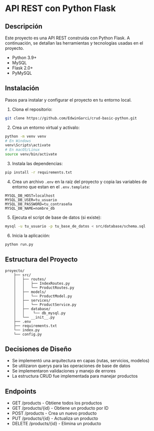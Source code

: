 # API REST con Python Flask

## Descripción
Este proyecto es una API REST construida con Python Flask. A continuación, se detallan las herramientas y tecnologías usadas en el proyecto.

* Python 3.9+
* MySQL
* Flask 2.0+
* PyMySQL

## Instalación
Pasos para instalar y configurar el proyecto en tu entorno local.

1. Clona el repositorio:
```bash
git clone https://github.com/EdwinGarci/crud-basic-python.git
```

2. Crea un entorno virtual y actívalo:
```bash
python -m venv venv
# En Windows
venv\Scripts\activate
# En macOS/Linux
source venv/bin/activate
```

3. Instala las dependencias:
```bash
pip install -r requirements.txt
```

4. Crea un archivo `.env` en la raíz del proyecto y copia las variables de entorno que estan en el `.env.template`:
```
MYSQL_DB_HOST=localhost
MYSQL_DB_USER=tu_usuario
MYSQL_DB_PASSWORD=tu_contraseña
MYSQL_DB_NAME=nombre_db
```

5. Ejecuta el script de base de datos (si existe):
```bash
mysql -u tu_usuario -p tu_base_de_datos < src/database/schema.sql
```

6. Inicia la aplicación:
```bash
python run.py
```

## Estructura del Proyecto
```
proyecto/
    ├── src/
    │   ├── routes/
    │   │   ├── IndexRoutes.py
    │   │   └── ProductRoutes.py
    │   ├── models/
    │   │   └── ProductModel.py
    │   ├── services/
    │   │   └── ProductService.py
    │   ├── database/
    │   │    └── db_mysql.py
    │   └── __init__.py
    ├── .env
    ├── requirements.txt
    └── index.py
    └── config.py
```

## Decisiones de Diseño
- Se implementó una arquitectura en capas (rutas, servicios, modelos)
- Se utilizaron querys para las operaciones de base de datos
- Se implementaron validaciones y manejo de errores
- La estructura CRUD fue implementada para manejar productos

## Endpoints
- GET /products - Obtiene todos los productos
- GET /products/{id} - Obtiene un producto por ID
- POST /products - Crea un nuevo producto
- PUT /products/{id} - Actualiza un producto
- DELETE /products/{id} - Elimina un producto
